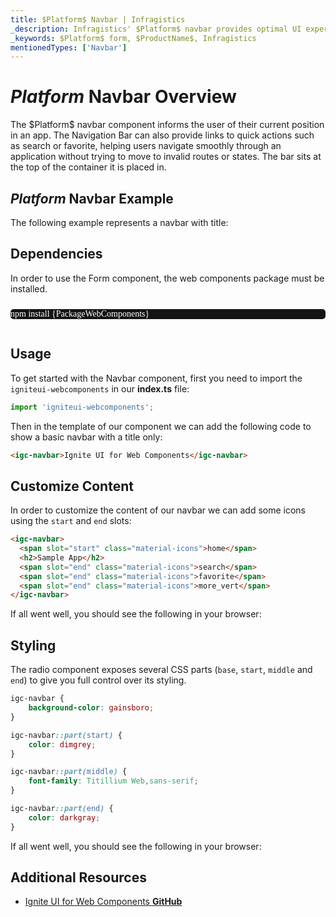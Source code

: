```yaml
---
title: $Platform$ Navbar | Infragistics
_description: Infragistics' $Platform$ navbar provides optimal UI experience with seamless integration to allow users to move within an application smoothly. Improve your application with Ignite UI for  $Platform$!
_keywords: $Platform$ form, $ProductName$, Infragistics
mentionedTypes: ['Navbar']
---
```

# $Platform$ Navbar Overview

<p class="highlight">The $Platform$ navbar component informs the user of their current position in an app. The Navigation Bar can also provide links to quick actions such as search or favorite, helping users navigate smoothly through an application without trying to move to invalid routes or states. The bar sits at the top of the container it is placed in.</p>

## $Platform$ Navbar Example

The following example represents a navbar with title:

<code-view style="height: 300px"
           data-demos-base-url="{environment:dvDemosBaseUrl}"
           iframe-src="{environment:dvDemosBaseUrl}/menus/navbar-overview"
           alt="$Platform$ Navbar Overview Example"
           github-src="menus/navbar/overview">
</code-view>

## Dependencies

In order to use the Form component, the web components package must be installed.

<pre style="background:#141414;color:white;display:inline-block;padding:16x;margin-top:10px;font-family:'Consolas';border-radius:5px;width:100%">
npm install {PackageWebComponents}
</pre>

## Usage

To get started with the Navbar component, first you need to import the `igniteui-webcomponents` in our **index.ts** file:

```typescript
import 'igniteui-webcomponents';
```

Then in the template of our component we can add the following code to show a basic navbar with a title only:

```html
<igc-navbar>Ignite UI for Web Components</igc-navbar>
```

## Customize Content

In order to customize the content of our navbar we can add some icons using the `start` and `end` slots:

```html
<igc-navbar>
  <span slot="start" class="material-icons">home</span>
  <h2>Sample App</h2>
  <span slot="end" class="material-icons">search</span>
  <span slot="end" class="material-icons">favorite</span>
  <span slot="end" class="material-icons">more_vert</span>
</igc-navbar>
```

If all went well, you should see the following in your browser:

<code-view style="height: 300px"
           data-demos-base-url="{environment:dvDemosBaseUrl}"
           iframe-src="{environment:dvDemosBaseUrl}/menus/navbar-content"
           alt="$Platform$ Navbar Content Example"
           github-src="menus/navbar/content">
</code-view>

## Styling

The radio component exposes several CSS parts (`base`, `start`, `middle` and `end`) to give you full control over its styling.

```css
igc-navbar {
    background-color: gainsboro;
}

igc-navbar::part(start) {
    color: dimgrey;
}

igc-navbar::part(middle) {
    font-family: Titillium Web,sans-serif;
}

igc-navbar::part(end) {
    color: darkgray;
}

```

If all went well, you should see the following in your browser:

<code-view style="height: 300px"
           data-demos-base-url="{environment:dvDemosBaseUrl}"
           iframe-src="{environment:dvDemosBaseUrl}/menus/navbar-styling"
           alt="$Platform$ Navbar Styling Example"
           github-src="menus/navbar/styling">
</code-view>

## Additional Resources

<div class="divider--half"></div>

- [Ignite UI for Web Components **GitHub**](https://github.com/IgniteUI/igniteui-webcomponents)
